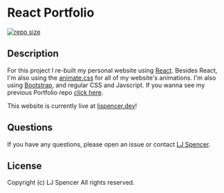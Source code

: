 # React Portfolio

[![repo size](https://img.shields.io/github/repo-size/hockeyduck3/Portfolio-React)](https://github.com/hockeyduck3/Portfolio-React)

## Description

For this project I re-built my personal website using [React](https://reactjs.org/). Besides React, I'm also using the [animate.css](https://animate.style/) for all of my website's animations. I'm also using [Bootstrap](https://getbootstrap.com/), and regular CSS and Javscript. If you wanna see my previous Portfolio repo [click here](https://github.com/hockeyduck3/Portfolio-retired).

This website is currently live at [ljspencer.dev](https://www.ljspencer.dev/)!

## Questions

If you have any questions, please open an issue or contact [LJ Spencer](https://github.com/hockeyduck3).

## License
Copyright (c) LJ Spencer All rights reserved.

